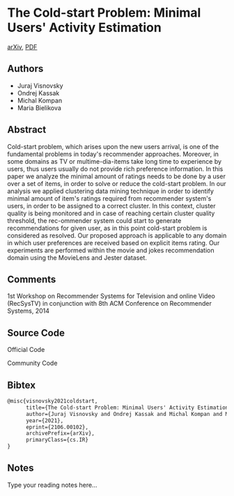 
# The Cold-start Problem: Minimal Users' Activity Estimation

[arXiv](https://arxiv.org/abs/2106.0102), [PDF](https://arxiv.org/pdf/2106.0102.pdf)

## Authors

- Juraj Visnovsky
- Ondrej Kassak
- Michal Kompan
- Maria Bielikova

## Abstract

Cold-start problem, which arises upon the new users arrival, is one of the fundamental problems in today's recommender approaches. Moreover, in some domains as TV or multime-dia-items take long time to experience by users, thus users usually do not provide rich preference information. In this paper we analyze the minimal amount of ratings needs to be done by a user over a set of items, in order to solve or reduce the cold-start problem. In our analysis we applied clustering data mining technique in order to identify minimal amount of item's ratings required from recommender system's users, in order to be assigned to a correct cluster. In this context, cluster quality is being monitored and in case of reaching certain cluster quality threshold, the rec-ommender system could start to generate recommendations for given user, as in this point cold-start problem is considered as resolved. Our proposed approach is applicable to any domain in which user preferences are received based on explicit items rating. Our experiments are performed within the movie and jokes recommendation domain using the MovieLens and Jester dataset.

## Comments

1st Workshop on Recommender Systems for Television and online Video (RecSysTV) in conjunction with 8th ACM Conference on Recommender Systems, 2014

## Source Code

Official Code



Community Code



## Bibtex

```tex
@misc{visnovsky2021coldstart,
      title={The Cold-start Problem: Minimal Users' Activity Estimation}, 
      author={Juraj Visnovsky and Ondrej Kassak and Michal Kompan and Maria Bielikova},
      year={2021},
      eprint={2106.00102},
      archivePrefix={arXiv},
      primaryClass={cs.IR}
}
```

## Notes

Type your reading notes here...

